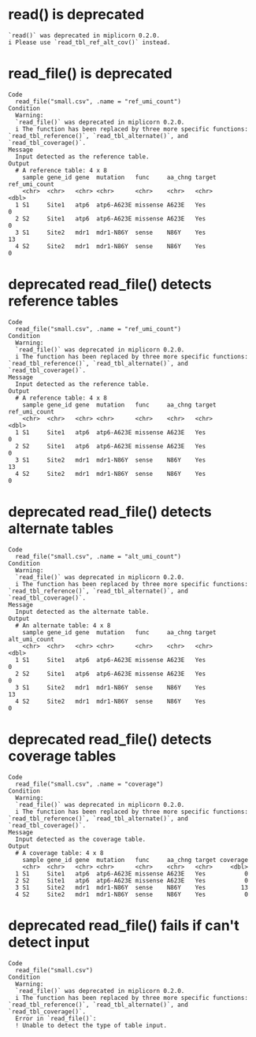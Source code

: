 # read() is deprecated

    `read()` was deprecated in miplicorn 0.2.0.
    i Please use `read_tbl_ref_alt_cov()` instead.

# read_file() is deprecated

    Code
      read_file("small.csv", .name = "ref_umi_count")
    Condition
      Warning:
      `read_file()` was deprecated in miplicorn 0.2.0.
      i The function has been replaced by three more specific functions: `read_tbl_reference()`, `read_tbl_alternate()`, and `read_tbl_coverage()`.
    Message
      Input detected as the reference table.
    Output
      # A reference table: 4 x 8
        sample gene_id gene  mutation   func     aa_chng target ref_umi_count
        <chr>  <chr>   <chr> <chr>      <chr>    <chr>   <chr>          <dbl>
      1 S1     Site1   atp6  atp6-A623E missense A623E   Yes                0
      2 S2     Site1   atp6  atp6-A623E missense A623E   Yes                0
      3 S1     Site2   mdr1  mdr1-N86Y  sense    N86Y    Yes               13
      4 S2     Site2   mdr1  mdr1-N86Y  sense    N86Y    Yes                0

# deprecated read_file() detects reference tables

    Code
      read_file("small.csv", .name = "ref_umi_count")
    Condition
      Warning:
      `read_file()` was deprecated in miplicorn 0.2.0.
      i The function has been replaced by three more specific functions: `read_tbl_reference()`, `read_tbl_alternate()`, and `read_tbl_coverage()`.
    Message
      Input detected as the reference table.
    Output
      # A reference table: 4 x 8
        sample gene_id gene  mutation   func     aa_chng target ref_umi_count
        <chr>  <chr>   <chr> <chr>      <chr>    <chr>   <chr>          <dbl>
      1 S1     Site1   atp6  atp6-A623E missense A623E   Yes                0
      2 S2     Site1   atp6  atp6-A623E missense A623E   Yes                0
      3 S1     Site2   mdr1  mdr1-N86Y  sense    N86Y    Yes               13
      4 S2     Site2   mdr1  mdr1-N86Y  sense    N86Y    Yes                0

# deprecated read_file() detects alternate tables

    Code
      read_file("small.csv", .name = "alt_umi_count")
    Condition
      Warning:
      `read_file()` was deprecated in miplicorn 0.2.0.
      i The function has been replaced by three more specific functions: `read_tbl_reference()`, `read_tbl_alternate()`, and `read_tbl_coverage()`.
    Message
      Input detected as the alternate table.
    Output
      # An alternate table: 4 x 8
        sample gene_id gene  mutation   func     aa_chng target alt_umi_count
        <chr>  <chr>   <chr> <chr>      <chr>    <chr>   <chr>          <dbl>
      1 S1     Site1   atp6  atp6-A623E missense A623E   Yes                0
      2 S2     Site1   atp6  atp6-A623E missense A623E   Yes                0
      3 S1     Site2   mdr1  mdr1-N86Y  sense    N86Y    Yes               13
      4 S2     Site2   mdr1  mdr1-N86Y  sense    N86Y    Yes                0

# deprecated read_file() detects coverage tables

    Code
      read_file("small.csv", .name = "coverage")
    Condition
      Warning:
      `read_file()` was deprecated in miplicorn 0.2.0.
      i The function has been replaced by three more specific functions: `read_tbl_reference()`, `read_tbl_alternate()`, and `read_tbl_coverage()`.
    Message
      Input detected as the coverage table.
    Output
      # A coverage table: 4 x 8
        sample gene_id gene  mutation   func     aa_chng target coverage
        <chr>  <chr>   <chr> <chr>      <chr>    <chr>   <chr>     <dbl>
      1 S1     Site1   atp6  atp6-A623E missense A623E   Yes           0
      2 S2     Site1   atp6  atp6-A623E missense A623E   Yes           0
      3 S1     Site2   mdr1  mdr1-N86Y  sense    N86Y    Yes          13
      4 S2     Site2   mdr1  mdr1-N86Y  sense    N86Y    Yes           0

# deprecated read_file() fails if can't detect input

    Code
      read_file("small.csv")
    Condition
      Warning:
      `read_file()` was deprecated in miplicorn 0.2.0.
      i The function has been replaced by three more specific functions: `read_tbl_reference()`, `read_tbl_alternate()`, and `read_tbl_coverage()`.
      Error in `read_file()`:
      ! Unable to detect the type of table input.

